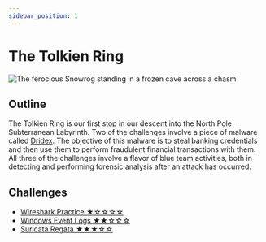 ```yaml
---
sidebar_position: 1
---
```

# The Tolkien Ring
![The ferocious Snowrog standing in a frozen cave across a chasm](./assets/img/splash_art.png)

## Outline
The Tolkien Ring is our first stop in our descent into the North Pole Subterranean Labyrinth. Two of the challenges involve a piece of malware called [Dridex](https://www.cisa.gov/uscert/ncas/alerts/aa19-339a). The objective of this malware is to steal banking credentials and then use them to perform fraudulent financial transactions with them. All three of the challenges involve a flavor of blue team activities, both in detecting and performing forensic analysis after an attack has occurred.

## Challenges
* [Wireshark Practice ★☆☆☆☆](./wireshark_practice.md)
* [Windows Event Logs ★★☆☆☆](./windows_event_logs.md)
* [Suricata Regata ★★★☆☆](./suricata_regata.md)

